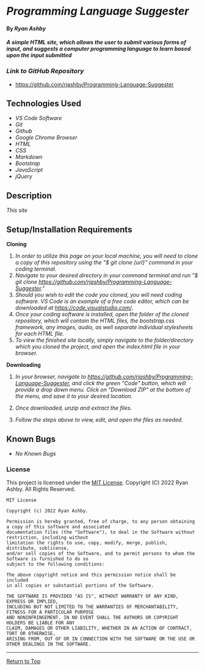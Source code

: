 
# _Programming Language Suggester_ 

#### By _**Ryan Ashby**_ 

#### _A simple HTML site, which allows the user to submit various forms of input, and suggests a computer programming language to learn based upon the input submitted_ 

### _Link to GitHub Repository_

* https://github.com/rjashby/Programming-Language-Suggester

## Technologies Used 

* _VS Code Software_
* _Git_
* _Github_
* _Google Chrome Browser_
* _HTML_
* _CSS_ 
* _Markdown_ 
* _Bootstrap_
* _JavaScript_
* _jQuery_


## Description 

_This site_ 

## Setup/Installation Requirements 

**Cloning**

1) _In order to utilize this page on your local machine, you will need to clone a copy of this repository using the "$ git clone {url}" command in your coding terminal._
2) _Navigate to your desired directory in your command terminal and run "$ git clone https://github.com/rjashby/Programming-Language-Suggester."_
3) _Should you wish to edit the code you cloned, you will need coding software. VS Code is an example of a free code editor, which can be downloaded at https://code.visualstudio.com/_.
4) _Once your coding software is installed, open the folder of the cloned repository, which will contain the HTML files, the bootstrap.css framework, any images, audio, as well separate individual stylesheets for each HTML file._
5) _To view the finished site locally, simply navigate to the folder/directory which you cloned the project, and open the index.html file in your browser._

**Downloading**

1) _In your browser, navigate to https://github.com/rjashby/Programming-Language-Suggester, and click the green "Code" button, which will provide a drop down menu. Click on "Download ZIP" at the bottom of the menu, and save it to your desired location._

2) _Once downloaded, unzip and extract the files._

3) _Follow the steps above to view, edit, and open the files as needed._

## Known Bugs 

* _No Known Bugs_  

### License

This project is licensed under the [MIT License](https://opensource.org/licenses/MIT). Copyright (C) 2022 Ryan Ashby. All Rights Reserved.

```
MIT License

Copyright (c) 2022 Ryan Ashby.

Permission is hereby granted, free of charge, to any person obtaining a copy of this software and associated 
documentation files (the "Software"), to deal in the Software without restriction, including without 
limitation the rights to use, copy, modify, merge, publish, distribute, sublicense, 
and/or sell copies of the Software, and to permit persons to whom the Software is furnished to do so 
subject to the following conditions:

The above copyright notice and this permission notice shall be included 
in all copies or substantial portions of the Software.

THE SOFTWARE IS PROVIDED "AS IS", WITHOUT WARRANTY OF ANY KIND, EXPRESS OR IMPLIED, 
INCLUDING BUT NOT LIMITED TO THE WARRANTIES OF MERCHANTABILITY, FITNESS FOR A PARTICULAR PURPOSE 
AND NONINFRINGEMENT. IN NO EVENT SHALL THE AUTHORS OR COPYRIGHT HOLDERS BE LIABLE FOR ANY 
CLAIM, DAMAGES OR OTHER LIABILITY, WHETHER IN AN ACTION OF CONTRACT, TORT OR OTHERWISE, 
ARISING FROM, OUT OF OR IN CONNECTION WITH THE SOFTWARE OR THE USE OR OTHER DEALINGS IN THE SOFTWARE.
```

------------------------------

<a href="#">Return to Top</a>